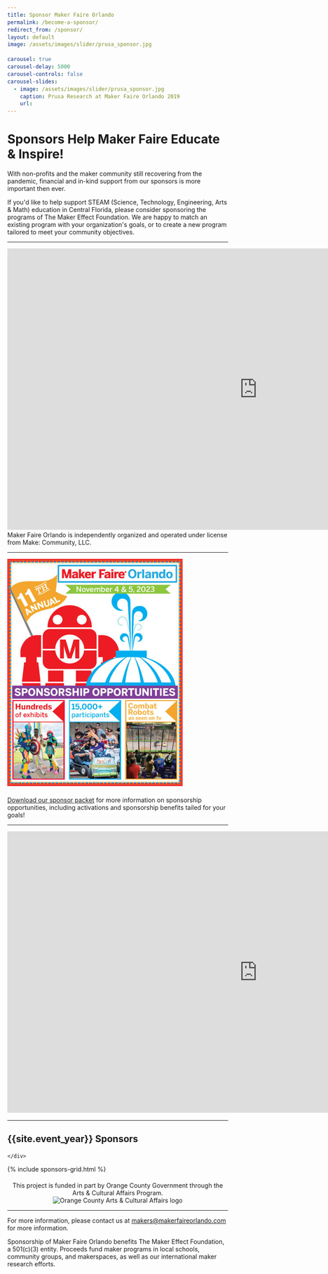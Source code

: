 ```yaml
---
title: Sponsor Maker Faire Orlando
permalink: /become-a-sponsor/
redirect_from: /sponsor/
layout: default
image: /assets/images/slider/prusa_sponsor.jpg

carousel: true
carousel-delay: 5000
carousel-controls: false
carousel-slides:
  - image: /assets/images/slider/prusa_sponsor.jpg
    caption: Prusa Research at Maker Faire Orlando 2019
    url:
---
```


# Sponsors Help Maker Faire Educate & Inspire!


With non-profits and the maker community still recovering from the pandemic, financial and in-kind support from our sponsors is more important then ever.

If you'd like to help support STEAM (Science, Technology, Engineering, Arts & Math) education in Central Florida, please consider sponsoring the programs of The Maker Effect Foundation. We are happy to match an existing program with your organization's goals, or to create a new program tailored to meet your community objectives.

---
<iframe width="1140" height="641" src="https://www.youtube.com/embed/Ze2G149b4Jk" title="YouTube video player" frameborder="0" allow="accelerometer; autoplay; clipboard-write; encrypted-media; gyroscope; picture-in-picture" allowfullscreen></iframe>
Maker Faire Orlando is independently organized and operated under license from Make: Community, LLC.

---

<div style="margin-bottom:20px"><a href="/assets/pdf/2023/MFO2023-Sponsor-Packet-v1.pdf"><img src="/assets/images/MFO2023-Sponsor-Packet-Cover-v1.jpg" width="400px"></a></div>
<div><a href="/assets/pdf/2023/MFO2023-Sponsor-Packet-v1.pdf">Download our sponsor packet</a> for more information on sponsorship opportunities, including activations and sponsorship benefits tailed for your goals!</div>

---
<iframe width="1140" height="641" src="https://www.youtube.com/embed/g6SkFhdnwmU" title="YouTube video player" frameborder="0" allow="accelerometer; autoplay; clipboard-write; encrypted-media; gyroscope; picture-in-picture" allowfullscreen></iframe>

---


<div class="container sponsors-landing">

  <div class="row padbottom">
    <div class="col-xs-12">
      <h2 class="pull-left">{{site.event_year}} Sponsors</h2>

    </div>
  </div>


  {% include sponsors-grid.html %}

  <div class="row spnosors-row">
    <p style="margin-top: 20px;text-align: center">This project is funded in part by Orange County Government through the Arts &amp; Cultural Affairs Program.<br>
    <img class="alignnone size-full wp-image-25608" src="{{ 'assets/images/site-branding/leaper_150x150.jpg' | relative_url }}" alt="Orange County Arts & Cultural Affairs logo" width="150" height="150">
    </p>
  </div>

</div>

---
For more information, please contact us at <makers@makerfaireorlando.com>  for more information.

Sponsorship of Maker Faire Orlando benefits The Maker Effect Foundation, a 501(c)(3) entity. Proceeds fund maker programs in local schools, community groups, and makerspaces, as well as our international maker research efforts.
